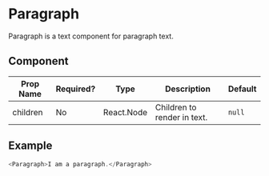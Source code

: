 # Paragraph
Paragraph is a text component for paragraph text.

## Component

| Prop Name  | Required?  | Type       | Description                         | Default |
| ---------- | ---------- | ---------- | ----------------------------------- | ------- |
| children   | No         | React.Node | Children to render in text.         | `null`  |

## Example
```javascript
<Paragraph>I am a paragraph.</Paragraph>
```

